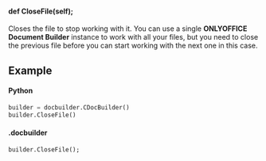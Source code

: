 #### def CloseFile(self);

Closes the file to stop working with it. You can use a single **ONLYOFFICE Document Builder** instance to work with all your files, but you need to close the previous file before you can start working with the next one in this case.

## Example

#### Python

``` python
builder = docbuilder.CDocBuilder()
builder.CloseFile()
```

#### .docbuilder

```
builder.CloseFile();
```
